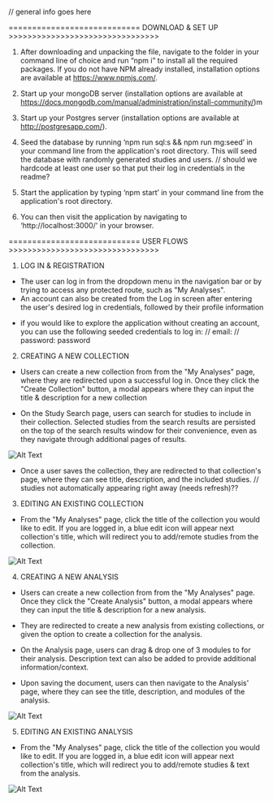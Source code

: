 // general info goes here

============================ DOWNLOAD & SET UP >>>>>>>>>>>>>>>>>>>>>>>>>>>>>>>>

1. After downloading and unpacking the file, navigate to the folder in your command line of choice and run “npm i” to install all the required packages. If you do not have NPM already installed, installation options are available at https://www.npmjs.com/.

2. Start up your mongoDB server (installation options are available at https://docs.mongodb.com/manual/administration/install-community/)m

3. Start up your Postgres server (installation options are available at http://postgresapp.com/).

4. Seed the database by running ‘npm run sql:s && npm run mg:seed’ in your command line from the application's root directory. This will seed the database with randomly generated studies and users.
   // should we hardcode at least one user so that put their log in credentials in the readme?

5. Start the application by typing ‘npm start’ in your command line from the application's root directory.

6. You can then visit the application by navigating to ‘http://localhost:3000/' in your browser.

============================ USER FLOWS >>>>>>>>>>>>>>>>>>>>>>>>>>>>>>>>

1. LOG IN & REGISTRATION

* The user can log in from the dropdown menu in the navigation bar or by trying to access any protected route, such as "My Analyses".
* An account can also be created from the Log in screen after entering the user's desired log in credentials, followed by their profile information

- if you would like to explore the application without creating an account, you can use the following seeded credentials to log in:
  // email:
  // password: password

2. CREATING A NEW COLLECTION

* Users can create a new collection from from the "My Analyses" page, where they are redirected upon a successful log in. Once they click the "Create Collection" button, a modal appears where they can input the title & description for a new collection

* On the Study Search page, users can search for studies to include in their collection. Selected studies from the search results are persisted on the top of the search results window for their convenience, even as they navigate through additional pages of results.

![Alt Text](./public/create_collection.gif)

* Once a user saves the collection, they are redirected to that collection's page, where they can see title, description, and the included studies.
  // studies not automatically appearing right away (needs refresh)??

3. EDITING AN EXISTING COLLECTION

* From the "My Analyses" page, click the title of the collection you would like to edit. If you are logged in, a blue edit icon will appear next collection's title, which will redirect you to add/remote studies from the collection.

![Alt Text](./public/create_collection.gif)

4. CREATING A NEW ANALYSIS

* Users can create a new collection from from the "My Analyses" page. Once they click the "Create Analysis" button, a modal appears where they can input the title & description for a new analysis.

- They are redirected to create a new analysis from existing collections, or given the option to create a collection for the analysis.

- On the Analysis page, users can drag & drop one of 3 modules to for their analysis. Description text can also be added to provide additional information/context.

- Upon saving the document, users can then navigate to the Analysis' page, where they can see the title, description, and modules of the analysis.

![Alt Text](./public/create_analysis.gif)

5. EDITING AN EXISTING ANALYSIS

* From the "My Analyses" page, click the title of the collection you would like to edit. If you are logged in, a blue edit icon will appear next collection's title, which will redirect you to add/remote studies & text from the analysis.

![Alt Text](./public/edit_analysis.gif)

